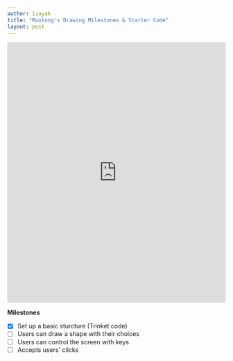 ```yaml
---
author: izayak
title: "Ruotong's Drawing Milestones & Starter Code"
layout: post
---
```


<iframe src="https://trinket.io/embed/python/760b1f363f" width="100%" height="600" frameborder="0" marginwidth="0" marginheight="0" allowfullscreen></iframe>

**Milestones**
- [x] Set up a basic sturcture (Trinket code)
- [ ] Users can draw a shape with their choices
- [ ] Users can control the screen with keys
- [ ] Accepts users' clicks
